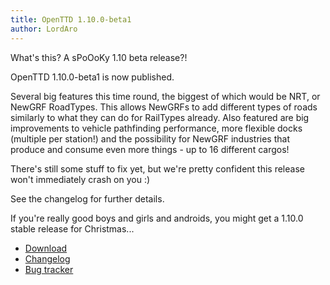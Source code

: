 ```yaml
---
title: OpenTTD 1.10.0-beta1
author: LordAro
---
```


What's this? A sPoOoKy 1.10 beta release?!

OpenTTD 1.10.0-beta1 is now published.

Several big features this time round, the biggest of which would be NRT, or NewGRF RoadTypes.
This allows NewGRFs to add different types of roads similarly to what they can do for RailTypes already.
Also featured are big improvements to vehicle pathfinding performance, more flexible docks (multiple per station!) and the possibility for NewGRF industries that produce and consume even more things - up to 16 different cargos!

There's still some stuff to fix yet, but we're pretty confident this release won't immediately crash on you :)

See the changelog for further details.

If you're really good boys and girls and androids, you might get a 1.10.0 stable release for Christmas...

* [Download](https://www.openttd.org/downloads/openttd-releases/testing.html)
* [Changelog](https://proxy.binaries.openttd.org/openttd-releases/1.10.0-beta1/changelog.txt)
* [Bug tracker](https://github.com/OpenTTD/OpenTTD/issues)
